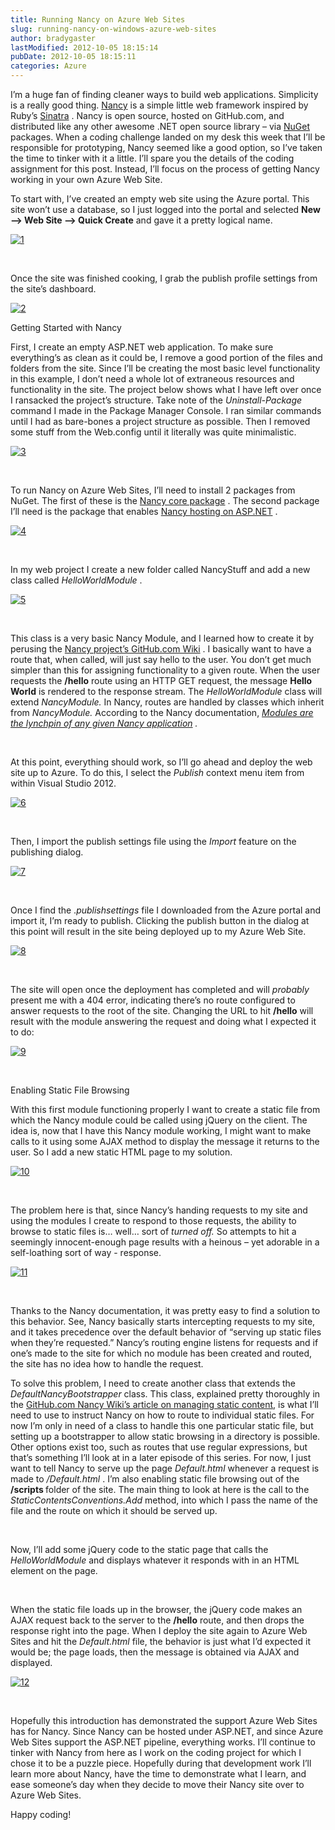 ```yaml
---
title: Running Nancy on Azure Web Sites
slug: running-nancy-on-windows-azure-web-sites
author: bradygaster
lastModified: 2012-10-05 18:15:14
pubDate: 2012-10-05 18:15:11
categories: Azure
---
```


<p>I&#x2019;m a huge fan of finding cleaner ways to build web applications. Simplicity is a really good thing.
  <a href="https://github.com/NancyFx/Nancy">Nancy</a>  is a simple little web framework inspired by Ruby&#x2019;s
  <a href="http://www.sinatrarb.com/">Sinatra</a> . Nancy is open source, hosted on GitHub.com, and distributed like any other awesome .NET open source library &#x2013; via
  <a href="http://nuget.org/packages?q=nancy">NuGet</a>  packages. When a coding challenge landed on my desk this week that I&#x2019;ll be responsible for prototyping, Nancy seemed like a good option, so I&#x2019;ve taken the time to tinker with it a little. I&#x2019;ll spare you the details of the coding assignment
  for this post. Instead, I&#x2019;ll focus on the process of getting Nancy working in your own Azure Web Site. </p>
<p>To start with, I&#x2019;ve created an empty web site using the Azure portal. This site won&#x2019;t use a database, so I just logged into the portal and selected <strong>New &#x2013;&gt; Web Site &#x2013;&gt; Quick Create</strong>  and gave it a pretty logical name. </p>
<p>
  <a href="/Media/Default/Windows-Live-Writer/Running-NancyFx-on-Windows-Azure-Web-Sit_A703/1_2.png">
    <img alt="1" src="media/1_thumb.png">
  </a> 
</p>
<p>&#xA0;</p>
<p>Once the site was finished cooking, I grab the publish profile settings from the site&#x2019;s dashboard. </p>
<p>
  <a href="/Media/Default/Windows-Live-Writer/Running-NancyFx-on-Windows-Azure-Web-Sit_A703/2_2.png">
    <img alt="2" src="media/2_thumb.png">
  </a> 
</p>
Getting Started with Nancy
<p>First, I create an empty ASP.NET web application. To make sure everything&#x2019;s as clean as it could be, I remove a good portion of the files and folders from the site. Since I&#x2019;ll be creating the most basic level functionality in this example, I don&#x2019;t need
  a whole lot of extraneous resources and functionality in the site. The project below shows what I have left over once I ransacked the project&#x2019;s structure. Take note of the <em>Uninstall-Package</em>  command I made in the Package Manager Console. I ran
  similar commands until I had as bare-bones a project structure as possible. Then I removed some stuff from the Web.config until it literally was quite minimalistic.</p>
<p>
  <a href="/Media/Default/Windows-Live-Writer/Running-NancyFx-on-Windows-Azure-Web-Sit_A703/3_2.png">
    <img alt="3" src="media/3_thumb.png">
  </a> 
</p>
<p>&#xA0;</p>
<p>To run Nancy on Azure Web Sites, I&#x2019;ll need to install 2 packages from NuGet. The first of these is the
  <a href="http://nuget.org/packages/Nancy">Nancy core package</a> . The second package I&#x2019;ll need is the package that enables
  <a href="http://nuget.org/packages/Nancy.Hosting.Aspnet">Nancy hosting on ASP.NET</a> . </p>
<p>
  <a href="/Media/Default/Windows-Live-Writer/Running-NancyFx-on-Windows-Azure-Web-Sit_A703/4_2.png">
    <img alt="4" src="media/4_thumb.png">
  </a> 
</p>
<p>&#xA0;</p>
<p>In my web project I create a new folder called NancyStuff and add a new class called <em>HelloWorldModule</em> . </p>
<p>
  <a href="/Media/Default/Windows-Live-Writer/Running-NancyFx-on-Windows-Azure-Web-Sit_A703/5_4.png">
    <img alt="5" src="media/5_thumb_1.png">
  </a> 
</p>
<p>&#xA0;</p>
<p>This class is a very basic Nancy Module, and I learned how to create it by perusing the
  <a href="https://github.com/NancyFx/Nancy/wiki/Exploring-the-nancy-module">Nancy project&#x2019;s GitHub.com Wiki</a> . I basically want to have a route that, when called, will just say hello to the user. You don&#x2019;t get much simpler than this for assigning functionality to a given route. When the user requests the <strong>/hello</strong>   route using an HTTP GET request, the message <strong>Hello World</strong>  is rendered to the response stream. The <em>HelloWorldModule </em> class will extend <em>NancyModule. </em> In Nancy, routes are handled by classes which inherit from <em>NancyModule. </em> According
  to the Nancy documentation, <em><a href="https://github.com/NancyFx/Nancy/wiki/Exploring-the-nancy-module">Modules are the lynchpin of any given Nancy application</a> . </em> &#xA0;</p>

<p>&#xA0;</p>
<p>At this point, everything should work, so I&#x2019;ll go ahead and deploy the web site up to Azure. To do this, I select the <em>Publish </em> context menu item from within Visual Studio 2012. </p>
<p>
  <a href="/Media/Default/Windows-Live-Writer/Running-NancyFx-on-Windows-Azure-Web-Sit_A703/6_2.png">
    <img alt="6" src="media/6_thumb.png">
  </a> 
</p>
<p>&#xA0;</p>
<p>Then, I import the publish settings file using the <em>Import </em> feature on the publishing dialog. </p>
<p>
  <a href="/Media/Default/Windows-Live-Writer/Running-NancyFx-on-Windows-Azure-Web-Sit_A703/7_2.png">
    <img alt="7" src="media/7_thumb.png">
  </a> 
</p>
<p>&#xA0;</p>
<p>Once I find the .<em>publishsettings </em> file I downloaded from the Azure portal and import it, I&#x2019;m ready to publish. Clicking the publish button in the dialog at this point will result in the site being deployed up to my Azure Web Site. </p>
<p>
  <a href="/Media/Default/Windows-Live-Writer/Running-NancyFx-on-Windows-Azure-Web-Sit_A703/8_2.png">
    <img alt="8" src="media/8_thumb.png">
  </a> 
</p>
<p>&#xA0;</p>
<p>The site will open once the deployment has completed and will <em>probably </em> present me with a 404 error, indicating there&#x2019;s no route configured to answer requests to the root of the site. Changing the URL to hit <strong>/hello</strong>  will result
  with the module answering the request and doing what I expected it to do:</p>
<p>
  <a href="/Media/Default/Windows-Live-Writer/Running-NancyFx-on-Windows-Azure-Web-Sit_A703/9_2.png">
    <img alt="9" src="media/9_thumb.png">
  </a> 
</p>
<p>&#xA0;</p>
Enabling Static File Browsing
<p>With this first module functioning properly I want to create a static file from which the Nancy module could be called using jQuery on the client. The idea is, now that I have this Nancy module working, I might want to make calls to it using some AJAX
  method to display the message it returns to the user. So I add a new static HTML page to my solution. </p>
<p>
  <a href="/Media/Default/Windows-Live-Writer/Running-NancyFx-on-Windows-Azure-Web-Sit_A703/10_4.png">
    <img alt="10" src="media/10_thumb_1.png">
  </a> 
</p>
<p>&#xA0;</p>
<p>The problem here is that, since Nancy&#x2019;s handing requests to my site and using the modules I create to respond to those requests, the ability to browse to static files is&#x2026; well&#x2026; sort of <em>turned off. </em> So attempts to hit a seemingly innocent-enough
  page results with a heinous &#x2013; yet adorable in a self-loathing sort of way - response. </p>
<p>
  <a href="/Media/Default/Windows-Live-Writer/Running-NancyFx-on-Windows-Azure-Web-Sit_A703/11_2.png">
    <img alt="11" src="media/11_thumb.png">
  </a> 
</p>
<p>&#xA0;</p>
<p>Thanks to the Nancy documentation, it was pretty easy to find a solution to this behavior. See, Nancy basically starts intercepting requests to my site, and it takes precedence over the default behavior of &#x201C;serving up static files when they&#x2019;re requested.&#x201D;
  Nancy&#x2019;s routing engine listens for requests and if one&#x2019;s made to the site for which no module has been created and routed, the site has no idea how to handle the request. </p>
<p>To solve this problem, I need to create another class that extends the <em>DefaultNancyBootstrapper </em> class. This class, explained pretty thoroughly in the
  <a href="https://github.com/NancyFx/Nancy/wiki/Managing-static-content">GitHub.com Nancy Wiki&#x2019;s article on managing static content</a>, is what I&#x2019;ll need to use to instruct Nancy on how to route to individual static files. For now I&#x2019;m only in need of a class to handle this one particular static file, but setting up a bootstrapper
  to allow static browsing in a directory is possible. Other options exist too, such as routes that use regular expressions, but that&#x2019;s something I&#x2019;ll look at in a later episode of this series. For now, I just want to tell Nancy to serve up the page <em>Default.html </em> whenever
  a request is made to <em>/Default.html</em> . I&#x2019;m also enabling static file browsing out of the <strong>/scripts </strong> folder of the site. The main thing to look at here is the call to the <em>StaticContentsConventions.Add</em>  method, into which
  I pass the name of the file and the route on which it should be served up. </p>

<p>&#xA0;</p>
<p>Now, I&#x2019;ll add some jQuery code to the static page that calls the <em>HelloWorldModule</em>  and displays whatever it responds with in an HTML element on the page. </p>

<p>&#xA0;</p>
<p>When the static file loads up in the browser, the jQuery code makes an AJAX request back to the server to the <strong>/hello</strong>  route, and then drops the response right into the page. When I deploy the site again to Azure Web Sites and hit the <em>Default.html</em>   file, the behavior is just what I&#x2019;d expected it would be; the page loads, then the message is obtained via AJAX and displayed. </p>
<p>
  <a href="/Media/Default/Windows-Live-Writer/Running-NancyFx-on-Windows-Azure-Web-Sit_A703/12_2.png">
    <img alt="12" src="media/12_thumb.png">
  </a> 
</p>
<p>&#xA0;</p>
<p>Hopefully this introduction has demonstrated the support Azure Web Sites has for Nancy. Since Nancy can be hosted under ASP.NET, and since Azure Web Sites support the ASP.NET pipeline, everything works. I&#x2019;ll continue to tinker with Nancy from here as
  I work on the coding project for which I chose it to be a puzzle piece. Hopefully during that development work I&#x2019;ll learn more about Nancy, have the time to demonstrate what I learn, and ease someone&#x2019;s day when they decide to move their Nancy site over
  to Azure Web Sites. </p>
<p>Happy coding!</p>
